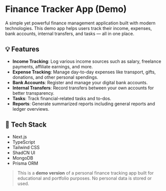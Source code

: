 # Finance Tracker App (Demo)

A simple yet powerful finance management application built with modern technologies. This demo app helps users track their income, expenses, bank accounts, internal transfers, and tasks — all in one place.

## 💡 Features

- **Income Tracking**: Log various income sources such as salary, freelance payments, affiliate earnings, and more.
- **Expense Tracking**: Manage day-to-day expenses like transport, gifts, donations, and other personal spendings.
- **Bank Accounts**: Register and manage your digital bank accounts.
- **Internal Transfers**: Record transfers between your own accounts for better transparency.
- **Tasks**: Track financial-related tasks and to-dos.
- **Reports**: Generate summarized reports including general reports and ledger overviews.

## 🚀 Tech Stack

- Next.js
- TypeScript
- Tailwind CSS
- ShadCN UI
- MongoDB
- Prisma ORM

> This is a **demo version** of a personal finance tracking app built for educational and portfolio purposes. No personal data is stored or used.
